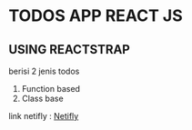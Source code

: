 # TODOS APP REACT JS
## USING REACTSTRAP

berisi 2 jenis todos 
1. Function based
2. Class base

link netifly : [Netifly](https://todosreactrf.netlify.com/)